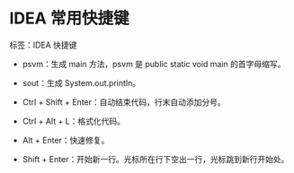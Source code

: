 # IDEA 常用快捷键

标签：IDEA 快捷键

- psvm：生成 main 方法，psvm 是 public static void main 的首字母缩写。

- sout：生成 System.out.println。

- Ctrl + Shift + Enter：自动结束代码，行末自动添加分号。

- Ctrl + Alt + L：格式化代码。

- Alt + Enter：快速修复。

- Shift + Enter：开始新一行。光标所在行下空出一行，光标跳到新行开始处。

